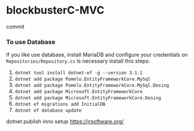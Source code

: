 # blockbusterC-MVC
commit

### To use Database
If you like use database, install MariaDB and configure your credentials on `Repositories/Repository.cs`
Is necessary install this steps:
1. `dotnet tool install dotnet-ef -g --version 3.1.1`
2. `dotnet add package Pomelo.EntityFrameworkCore.MySql`
3. `dotnet add package Pomelo.EntityFrameworkCore.MySql.Desing`
4. `dotnet add package Microsoft.EntityFrameworkCore`
5. `dotnet add package Microsoft.EntityFrameworkCore.Desing`
6. `dotnet ef migrations add InitialDB`
7. `dotnet ef database update`

dotnet publish
inno setup https://jrsoftware.org/